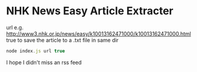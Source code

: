 # NHK News Easy Article Extracter

url e.g. http://www3.nhk.or.jp/news/easy/k10013162471000/k10013162471000.html
true to save the article to a .txt file in same dir
```js
node index.js url true
```

I hope I didn't miss an rss feed